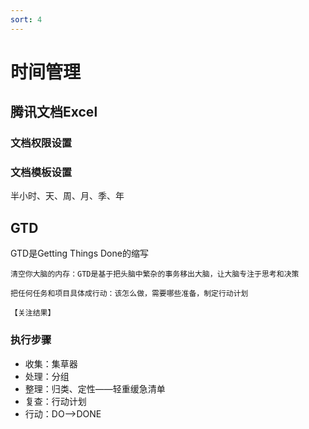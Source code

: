 ```yaml
---
sort: 4
---
```


# 时间管理

## 腾讯文档Excel

### 文档权限设置

### 文档模板设置

半小时、天、周、月、季、年

## GTD

GTD是Getting Things Done的缩写

```tip
清空你大脑的内存：GTD是基于把头脑中繁杂的事务移出大脑，让大脑专注于思考和决策

把任何任务和项目具体成行动：该怎么做，需要哪些准备，制定行动计划

【关注结果】
```

### 执行步骤

* 收集：集草器
* 处理：分组
* 整理：归类、定性——轻重缓急清单
* 复查：行动计划
* 行动：DO——>DONE